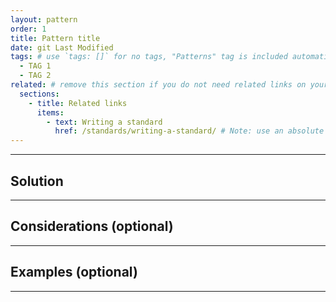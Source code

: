 ```yaml
---
layout: pattern
order: 1
title: Pattern title
date: git Last Modified
tags: # use `tags: []` for no tags, "Patterns" tag is included automatically
  - TAG 1
  - TAG 2
related: # remove this section if you do not need related links on your page
  sections:
    - title: Related links
      items:
        - text: Writing a standard
          href: /standards/writing-a-standard/ # Note: use an absolute link from the site home page
---
```


<!-- Pattern description -->

<!-- 
# Notes on using links

Internal links need to follow this format:
[link text to internal page]({{ '/standards/writing-a-standard/' | url }})
Note the use of the `url` filter. This ensures the link is appended to the base URL of the webpage correctly.

External links follow standard markdown formatting:
[link text to external page](https://example.com)
-->

---

## Solution

<!-- Solution text -->

---

## Considerations (optional)

<!-- Considerations text -->

---

## Examples (optional)

<!-- Examples text -->

---